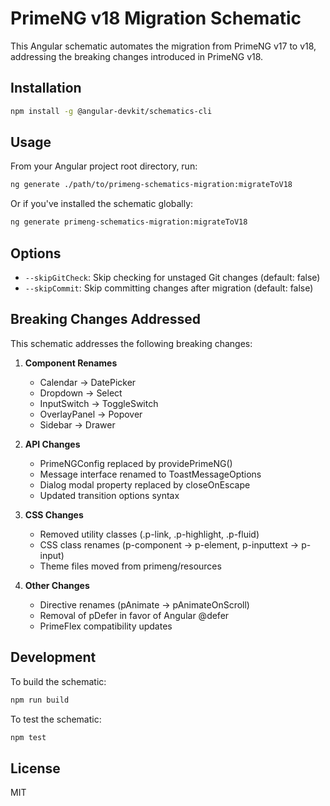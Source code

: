 # PrimeNG v18 Migration Schematic

This Angular schematic automates the migration from PrimeNG v17 to v18, addressing the breaking changes introduced in PrimeNG v18.

## Installation

```bash
npm install -g @angular-devkit/schematics-cli
```

## Usage

From your Angular project root directory, run:

```bash
ng generate ./path/to/primeng-schematics-migration:migrateToV18
```

Or if you've installed the schematic globally:

```bash
ng generate primeng-schematics-migration:migrateToV18
```

## Options

- `--skipGitCheck`: Skip checking for unstaged Git changes (default: false)
- `--skipCommit`: Skip committing changes after migration (default: false)

## Breaking Changes Addressed

This schematic addresses the following breaking changes:

1. **Component Renames**
   - Calendar → DatePicker
   - Dropdown → Select
   - InputSwitch → ToggleSwitch
   - OverlayPanel → Popover
   - Sidebar → Drawer

2. **API Changes**
   - PrimeNGConfig replaced by providePrimeNG()
   - Message interface renamed to ToastMessageOptions
   - Dialog modal property replaced by closeOnEscape
   - Updated transition options syntax

3. **CSS Changes**
   - Removed utility classes (.p-link, .p-highlight, .p-fluid)
   - CSS class renames (p-component → p-element, p-inputtext → p-input)
   - Theme files moved from primeng/resources

4. **Other Changes**
   - Directive renames (pAnimate → pAnimateOnScroll)
   - Removal of pDefer in favor of Angular @defer
   - PrimeFlex compatibility updates

## Development

To build the schematic:

```bash
npm run build
```

To test the schematic:

```bash
npm test
```

## License

MIT 
